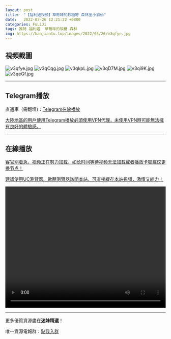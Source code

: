 ```yaml
---
layout: post
title:  "【福利姬视频】草莓味的软糖呀 森林里小狐仙"
date:   2022-03-26 12:21:22 +0800
categories: FuLiJi
tags: 推特 福利姬  草莓味的软糖 森林
img: https://kanjiantu.top/images/2022/03/26/v3qfye.jpg
---
```



## 視頻截圖

![v3qfye.jpg](https://kanjiantu.top/images/2022/03/26/v3qfye.jpg)
![v3qCqg.jpg](https://kanjiantu.top/images/2022/03/26/v3qCqg.jpg)
![v3qkpL.jpg](https://kanjiantu.top/images/2022/03/26/v3qkpL.jpg)
![v3qD7M.jpg](https://kanjiantu.top/images/2022/03/26/v3qD7M.jpg)
![v3qi9K.jpg](https://kanjiantu.top/images/2022/03/26/v3qi9K.jpg)
![v3qeGf.jpg](https://kanjiantu.top/images/2022/03/26/v3qeGf.jpg)

* * *
## Telegram播放

直通車（需翻墻)：[Telegram在線播放](https://t.me/mimeijingxuan/401)

<u>大陸地區的用戶使用Telegram播放必須使用VPN代理，未使用VPN時可能無法擁有良好的體驗感。</u> 
* * *
## 在線播放
<u>客官别着急，视频正在努力加载，如长时间等待视频无法加载或者播放卡顿建议更换节点！</u>

<u>建議使用UC瀏覽器、歐朋瀏覽器訪問本站，可直接緩存本站視頻，激情又給力！</u>
<center><video src="https://cdn.publer.io/uploads/videos/6246ac04db2797357edebf37/6c3843348a365f4ab8a277c2c1afe017.mp4" width="100%" height="380px" controls="controls"></video></center>


* * *
更多優質資源盡在**迷妹精選**！

唯一資源電報群：[點我入群](https://t.me/mimeijingxuan)


